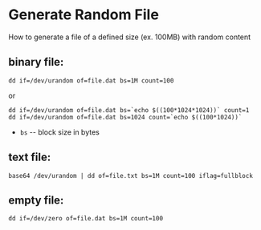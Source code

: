 # Generate Random File

How to generate a file of a defined size (ex. 100MB) with random content

binary file:
------------

    dd if=/dev/urandom of=file.dat bs=1M count=100

or

    dd if=/dev/urandom of=file.dat bs=`echo $((100*1024*1024))` count=1
    dd if=/dev/urandom of=file.dat bs=1024 count=`echo $((100*1024))`

* `bs` -- block size in bytes

text file:
----------

    base64 /dev/urandom | dd of=file.txt bs=1M count=100 iflag=fullblock

empty file:
-----------

    dd if=/dev/zero of=file.dat bs=1M count=100
